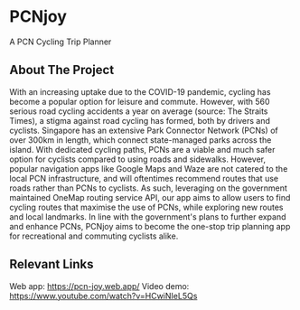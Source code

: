 # PCNjoy
A PCN Cycling Trip Planner

## About The Project
With an increasing uptake due to the COVID-19 pandemic, cycling has become a popular option for leisure and commute. However, with 560 serious road cycling accidents a year on average (source: The Straits Times), a stigma against road cycling has formed, both by drivers and cyclists. 
Singapore has an extensive Park Connector Network (PCNs) of over 300km in length, which connect state-managed parks across the island. With dedicated cycling paths, PCNs are a viable and much safer option for cyclists compared to using roads and sidewalks. 
However, popular navigation apps like Google Maps and Waze are not catered to the local PCN infrastructure, and will oftentimes recommend routes that use roads rather than PCNs to cyclists. As such, leveraging on the government maintained OneMap routing service API, our app aims to allow users to find cycling routes that maximise the use of PCNs, while exploring new routes and local landmarks. 
In line with the government's plans to further expand and enhance PCNs, PCNjoy aims to become the one-stop trip planning app for recreational and commuting cyclists alike.

## Relevant Links
Web app: https://pcn-joy.web.app/
Video demo: https://www.youtube.com/watch?v=HCwiNIeL5Qs
